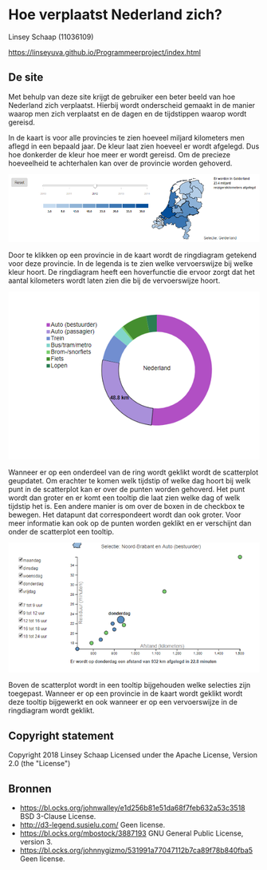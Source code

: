 # Hoe verplaatst Nederland zich?
Linsey Schaap (11036109)

https://linseyuva.github.io/Programmeerproject/index.html

## De site
Met behulp van deze site krijgt de gebruiker een beter beeld van hoe Nederland zich verplaatst.
Hierbij wordt onderscheid gemaakt in de manier waarop men zich verplaatst en de dagen en de tijdstippen waarop wordt gereisd.

In de kaart is voor alle provincies te zien hoeveel miljard kilometers men aflegd in een bepaald jaar.
De kleur laat zien hoeveel er wordt afgelegd. Dus hoe donkerder de kleur hoe meer er wordt gereisd.
Om de precieze hoeveelheid te achterhalen kan over de provincie worden gehoverd.

![](doc/kaart.png)

Door te klikken op een provincie in de kaart wordt de ringdiagram getekend voor deze provincie.
In de legenda is te zien welke vervoerswijze bij welke kleur hoort.
De ringdiagram heeft een hoverfunctie die ervoor zorgt dat het aantal kilometers wordt laten zien die bij de vervoerswijze hoort.

![](doc/ringdiagram.png)

Wanneer er op een onderdeel van de ring wordt geklikt wordt de scatterplot geupdatet.
Om erachter te komen welk tijdstip of welke dag hoort bij welk punt in de scatterplot kan er over de punten worden gehoverd.
Het punt wordt dan groter en er komt een tooltip die laat zien welke dag of welk tijdstip het is.
Een andere manier is om over de boxen in de checkbox te bewegen.
Het datapunt dat correspondeert wordt dan ook groter.
Voor meer informatie kan ook op de punten worden geklikt en er verschijnt dan onder de scatterplot een tooltip.

![](doc/scatterplot.png)

Boven de scatterplot wordt in een tooltip bijgehouden welke selecties zijn toegepast.
Wanneer er op een provincie in de kaart wordt geklikt wordt deze tooltip bijgewerkt en ook wanneer er op een vervoerswijze in de ringdiagram wordt geklikt.



## Copyright statement
Copyright 2018 Linsey Schaap
Licensed under the Apache License, Version 2.0 (the "License")

## Bronnen
* https://bl.ocks.org/johnwalley/e1d256b81e51da68f7feb632a53c3518
BSD 3-Clause License.
* http://d3-legend.susielu.com/
Geen license.
* https://bl.ocks.org/mbostock/3887193
GNU General Public License, version 3.
* https://bl.ocks.org/johnnygizmo/531991a77047112b7ca89f78b840fba5
Geen license.
